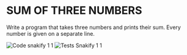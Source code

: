 # SUM OF THREE NUMBERS


Write a program that takes three numbers and prints their sum. Every number is given on a separate line.

![Code snakify 1 1](https://user-images.githubusercontent.com/111761417/189262544-b4cac143-8724-424c-a491-3bfaa9920089.png)
![Tests Snakify 1 1](https://user-images.githubusercontent.com/111761417/189262579-ea8eae31-620d-48e9-b94a-c3e35d2b9558.png)

